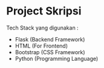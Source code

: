 # Project Skripsi 

Tech Stack yang digunakan :
- Flask (Backend Framework)
- HTML (For Frontend)
- Bootstrap (CSS Framework)
- Python (Programming Language)